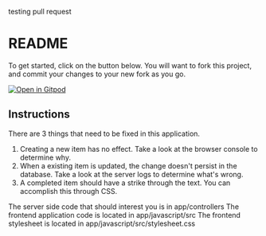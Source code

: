 testing pull request

# README

To get started, click on the button below. 
You will want to fork this project, and commit your changes to your new fork as you go.

[![Open in Gitpod](https://gitpod.io/button/open-in-gitpod.svg)](https://gitpod.io/#https://github.com/joshleblanc/todo-app-example)


## Instructions

There are 3 things that need to be fixed in this application.

1. Creating a new item has no effect. Take a look at the browser console to determine why.
2. When a existing item is updated, the change doesn't persist in the database. Take a look at the server logs
   to determine what's wrong.
3. A completed item should have a strike through the text. You can accomplish this through CSS.

The server side code that should interest you is in app/controllers
The frontend application code is located in app/javascript/src
The frontend stylesheet is located in app/javascript/src/stylesheet.css

